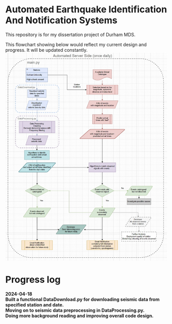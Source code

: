 # Automated Earthquake Identification And Notification Systems
This repository is for my dissertation project of Durham MDS. 


This flowchart showing below would reflect my current design and progress. It will be updated constantly.
<img src="Flowchart.png" width="600">

# Progress log
<b>2024-04-18<b/> <br />
Built a functional DataDownload.py for downloading seismic data from specified station and date.<br />
Moving on to seismic data preprocessing in DataProcessing.py. <br />
Doing more background reading and improving overall code design.<br />



